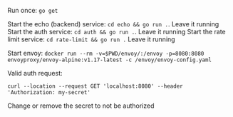 Run once: `go get`

Start the echo (backend) service: `cd echo && go run .`. Leave it running
Start the auth service: `cd auth && go run .`. Leave it running
Start the rate limit service: `cd rate-limit && go run .` Leave it running

Start envoy: `docker run --rm -v=$PWD/envoy/:/envoy -p=8080:8080 envoyproxy/envoy-alpine:v1.17-latest -c /envoy/envoy-config.yaml`

Valid auth request:
```
curl --location --request GET 'localhost:8080' --header 'Authorization: my-secret'
```

Change or remove the secret to not be authorized